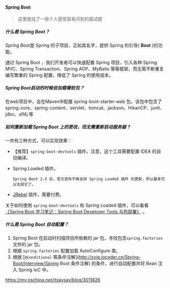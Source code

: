 #### Spring Boot

> 这里我找了一些个人感觉容易问到的面试题

##### 什么是 Spring Boot？

Spring Boot是 Spring 的子项目，正如其名字，提供 Spring 的引导( **Boot** )的功能。

通过 Spring Boot ，我们开发者可以快速配置 Spring 项目，引入各种 Spring MVC、Spring Transaction、Spring AOP、MyBatis 等等框架，而无需不断重复编写繁重的 Spring 配置，降低了 Spring 的使用成本。



##### Spring Boot启动的时候会加载哪些包？

在web项目中，会在Maven中配置 spring-boot-starter-web 包，该包中包含了spring-core、spring-content、servlet、tomcat、jackson、HikariCP、junit、jdbc、slf4j 等



##### 如何重新加载 Spring Boot 上的更改，而无需重新启动服务器？

一共有三种方式，可以实现效果：

- 【推荐】`spring-boot-devtools` 插件。注意，这个工具需要配置 IDEA 的自动编译。

- Spring Loaded 插件。

    `Spring Boot 2.X 后，官方宣布不再支持 Spring Loaded 插件 的更新，所以基本可以无视它了。`

- [JRebel](https://www.jianshu.com/p/bab43eaa4e14) 插件，需要付费。

关于如何使用 `spring-boot-devtools` 和 Spring Loaded 插件，可以看看 [《Spring Boot 学习笔记：Spring Boot Developer Tools 与热部署》](https://segmentfault.com/a/1190000014488100) 。



##### 什么是 Spring Boot 自动配置？

1. Spring Boot 在启动时扫描项目所依赖的 jar 包，寻找包含`spring.factories` 文件的 jar 包。
2. 根据 `spring.factories` 配置加载 AutoConfigure 类。
3. 根据 [`@Conditional` 等条件注解](http://svip.iocoder.cn/Spring-Boot/Interview/Spring Boot 条件注解) 的条件，进行自动配置并将 Bean 注入 Spring IoC 中。

https://my.oschina.net/itsaysay/blog/3011826

